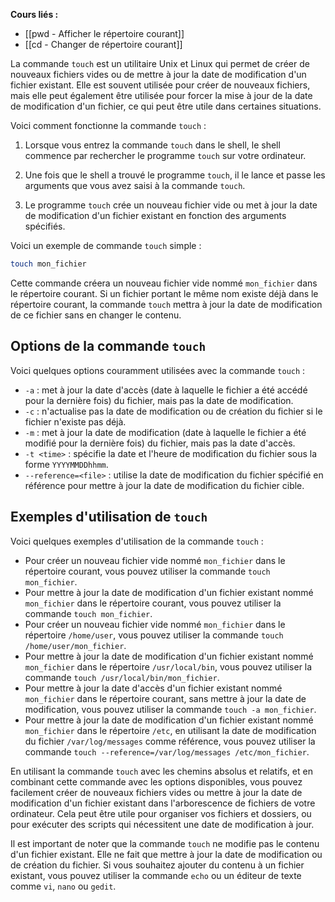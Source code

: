 **Cours liés :**
- [[pwd - Afficher le répertoire courant]]
- [[cd - Changer de répertoire courant]]

La commande `touch` est un utilitaire Unix et Linux qui permet de créer de nouveaux fichiers vides ou de mettre à jour la date de modification d'un fichier existant. Elle est souvent utilisée pour créer de nouveaux fichiers, mais elle peut également être utilisée pour forcer la mise à jour de la date de modification d'un fichier, ce qui peut être utile dans certaines situations.

Voici comment fonctionne la commande `touch` :

1.  Lorsque vous entrez la commande `touch` dans le shell, le shell commence par rechercher le programme `touch` sur votre ordinateur.

2.  Une fois que le shell a trouvé le programme `touch`, il le lance et passe les arguments que vous avez saisi à la commande `touch`.
   
3.  Le programme `touch` crée un nouveau fichier vide ou met à jour la date de modification d'un fichier existant en fonction des arguments spécifiés.

Voici un exemple de commande `touch` simple :

```bash
touch mon_fichier
```

Cette commande créera un nouveau fichier vide nommé `mon_fichier` dans le répertoire courant. Si un fichier portant le même nom existe déjà dans le répertoire courant, la commande `touch` mettra à jour la date de modification de ce fichier sans en changer le contenu.

## Options de la commande `touch`

Voici quelques options couramment utilisées avec la commande `touch` :

-   `-a` : met à jour la date d'accès (date à laquelle le fichier a été accédé pour la dernière fois) du fichier, mais pas la date de modification.
-   `-c` : n'actualise pas la date de modification ou de création du fichier si le fichier n'existe pas déjà.
-   `-m` : met à jour la date de modification (date à laquelle le fichier a été modifié pour la dernière fois) du fichier, mais pas la date d'accès.
-   `-t <time>` : spécifie la date et l'heure de modification du fichier sous la forme `YYYYMMDDhhmm`.
-   `--reference=<file>` : utilise la date de modification du fichier spécifié en référence pour mettre à jour la date de modification du fichier cible.

## Exemples d'utilisation de `touch`

Voici quelques exemples d'utilisation de la commande `touch` :

-  Pour créer un nouveau fichier vide nommé `mon_fichier` dans le répertoire courant, vous pouvez utiliser la commande `touch mon_fichier`.
-  Pour mettre à jour la date de modification d'un fichier existant nommé `mon_fichier` dans le répertoire courant, vous pouvez utiliser la commande `touch mon_fichier`.
-  Pour créer un nouveau fichier vide nommé `mon_fichier` dans le répertoire `/home/user`, vous pouvez utiliser la commande `touch /home/user/mon_fichier`.
-   Pour mettre à jour la date de modification d'un fichier existant nommé `mon_fichier` dans le répertoire `/usr/local/bin`, vous pouvez utiliser la commande `touch /usr/local/bin/mon_fichier`.
-   Pour mettre à jour la date d'accès d'un fichier existant nommé `mon_fichier` dans le répertoire courant, sans mettre à jour la date de modification, vous pouvez utiliser la commande `touch -a mon_fichier`.
-   Pour mettre à jour la date de modification d'un fichier existant nommé `mon_fichier` dans le répertoire `/etc`, en utilisant la date de modification du fichier `/var/log/messages` comme référence, vous pouvez utiliser la commande `touch --reference=/var/log/messages /etc/mon_fichier`.

En utilisant la commande `touch` avec les chemins absolus et relatifs, et en combinant cette commande avec les options disponibles, vous pouvez facilement créer de nouveaux fichiers vides ou mettre à jour la date de modification d'un fichier existant dans l'arborescence de fichiers de votre ordinateur. Cela peut être utile pour organiser vos fichiers et dossiers, ou pour exécuter des scripts qui nécessitent une date de modification à jour.

Il est important de noter que la commande `touch` ne modifie pas le contenu d'un fichier existant. Elle ne fait que mettre à jour la date de modification ou de création du fichier. Si vous souhaitez ajouter du contenu à un fichier existant, vous pouvez utiliser la commande `echo` ou un éditeur de texte comme `vi`, `nano` ou `gedit`.